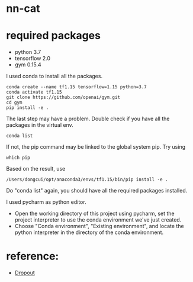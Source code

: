 # nn-cat

# required packages
* python 3.7
* tensorflow 2.0
* gym 0.15.4

I used conda to install all the packages. 
```
conda create --name tf1.15 tensorflow=1.15 python=3.7
conda activate tf1.15
git clone https://github.com/openai/gym.git
cd gym
pip install -e .
```
The last step may have a problem. Double check if you have all the packages in the virtual env.
``` 
conda list
```
If not, the pip command may be linked to the global system pip. Try using 
```
which pip
```
Based on the result, use 
```
/Users/dongcui/opt/anaconda3/envs/tf1.15/bin/pip install -e .
```
Do "conda list" again, you should have all the required packages installed. 

I used pycharm as python editor. 

* Open the working directory of this project using pycharm, set the project interpreter to use the conda environment we've just created. 
* Choose "Conda environment", "Existing environment", and locate the python interpreter in the directory of the conda environment.  






# reference:
* [Dropout](http://jmlr.org/papers/v15/srivastava14a.html)
